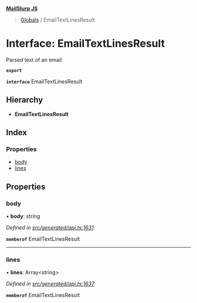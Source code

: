 **[MailSlurp JS](../README.md)**

> [Globals](../README.md) / EmailTextLinesResult

# Interface: EmailTextLinesResult

Parsed text of an email

**`export`** 

**`interface`** EmailTextLinesResult

## Hierarchy

* **EmailTextLinesResult**

## Index

### Properties

* [body](emailtextlinesresult.md#body)
* [lines](emailtextlinesresult.md#lines)

## Properties

### body

•  **body**: string

*Defined in [src/generated/api.ts:1631](https://github.com/mailslurp/mailslurp-client/blob/359c034/src/generated/api.ts#L1631)*

**`memberof`** EmailTextLinesResult

___

### lines

•  **lines**: Array\<string>

*Defined in [src/generated/api.ts:1637](https://github.com/mailslurp/mailslurp-client/blob/359c034/src/generated/api.ts#L1637)*

**`memberof`** EmailTextLinesResult
